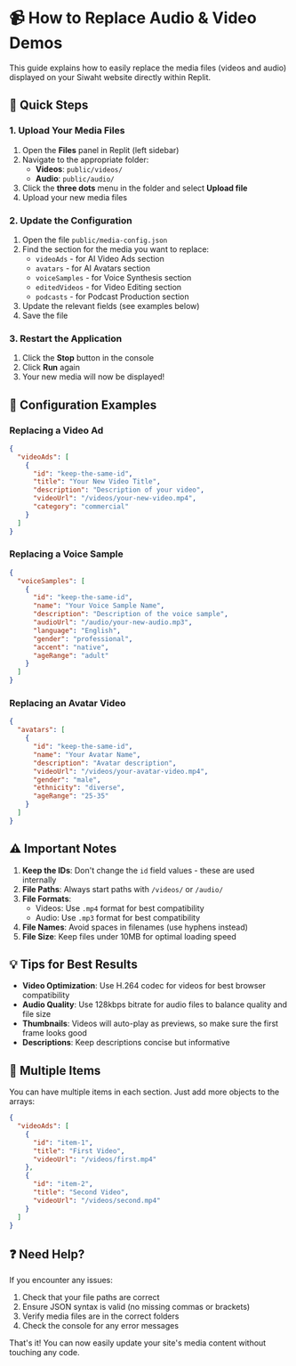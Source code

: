 # 📹 How to Replace Audio & Video Demos

This guide explains how to easily replace the media files (videos and audio) displayed on your Siwaht website directly within Replit.

## 🚀 Quick Steps

### 1. Upload Your Media Files
1. Open the **Files** panel in Replit (left sidebar)
2. Navigate to the appropriate folder:
   - **Videos**: `public/videos/`
   - **Audio**: `public/audio/`
3. Click the **three dots** menu in the folder and select **Upload file**
4. Upload your new media files

### 2. Update the Configuration
1. Open the file `public/media-config.json`
2. Find the section for the media you want to replace:
   - `videoAds` - for AI Video Ads section
   - `avatars` - for AI Avatars section
   - `voiceSamples` - for Voice Synthesis section
   - `editedVideos` - for Video Editing section
   - `podcasts` - for Podcast Production section
3. Update the relevant fields (see examples below)
4. Save the file

### 3. Restart the Application
1. Click the **Stop** button in the console
2. Click **Run** again
3. Your new media will now be displayed!

## 📝 Configuration Examples

### Replacing a Video Ad
```json
{
  "videoAds": [
    {
      "id": "keep-the-same-id",
      "title": "Your New Video Title",
      "description": "Description of your video",
      "videoUrl": "/videos/your-new-video.mp4",
      "category": "commercial"
    }
  ]
}
```

### Replacing a Voice Sample
```json
{
  "voiceSamples": [
    {
      "id": "keep-the-same-id",
      "name": "Your Voice Sample Name",
      "description": "Description of the voice sample",
      "audioUrl": "/audio/your-new-audio.mp3",
      "language": "English",
      "gender": "professional",
      "accent": "native",
      "ageRange": "adult"
    }
  ]
}
```

### Replacing an Avatar Video
```json
{
  "avatars": [
    {
      "id": "keep-the-same-id",
      "name": "Your Avatar Name",
      "description": "Avatar description",
      "videoUrl": "/videos/your-avatar-video.mp4",
      "gender": "male",
      "ethnicity": "diverse",
      "ageRange": "25-35"
    }
  ]
}
```

## ⚠️ Important Notes

1. **Keep the IDs**: Don't change the `id` field values - these are used internally
2. **File Paths**: Always start paths with `/videos/` or `/audio/`
3. **File Formats**: 
   - Videos: Use `.mp4` format for best compatibility
   - Audio: Use `.mp3` format for best compatibility
4. **File Names**: Avoid spaces in filenames (use hyphens instead)
5. **File Size**: Keep files under 10MB for optimal loading speed

## 💡 Tips for Best Results

- **Video Optimization**: Use H.264 codec for videos for best browser compatibility
- **Audio Quality**: Use 128kbps bitrate for audio files to balance quality and file size
- **Thumbnails**: Videos will auto-play as previews, so make sure the first frame looks good
- **Descriptions**: Keep descriptions concise but informative

## 🔄 Multiple Items

You can have multiple items in each section. Just add more objects to the arrays:

```json
{
  "videoAds": [
    {
      "id": "item-1",
      "title": "First Video",
      "videoUrl": "/videos/first.mp4"
    },
    {
      "id": "item-2", 
      "title": "Second Video",
      "videoUrl": "/videos/second.mp4"
    }
  ]
}
```

## ❓ Need Help?

If you encounter any issues:
1. Check that your file paths are correct
2. Ensure JSON syntax is valid (no missing commas or brackets)
3. Verify media files are in the correct folders
4. Check the console for any error messages

That's it! You can now easily update your site's media content without touching any code.